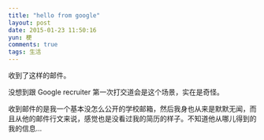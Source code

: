 ```yaml
---
title: "hello from google"
layout: post
date: 2015-01-23 11:50:16
yun: 梗
comments: true
tags: 生活
---
```


收到了这样的邮件。

没想到跟 Google recruiter 第一次打交道会是这个场景，实在是奇怪。

收到邮件的是我一个基本没怎么公开的学校邮箱，然后我身也从来是默默无闻，而且从他的邮件行文来说，感觉也是没看过我的简历的样子。不知道他从哪儿得到的我的信息…
